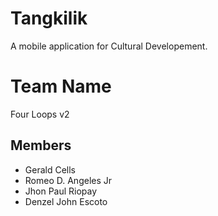 # Tangkilik
A mobile application for Cultural Developement.

# Team Name
Four Loops v2

Members
--------
- Gerald Cells
- Romeo D. Angeles Jr
- Jhon Paul Riopay
- Denzel John Escoto

